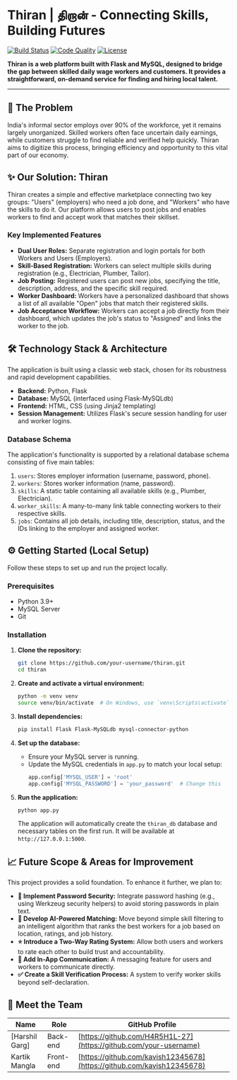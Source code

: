 # Thiran | திறான் - Connecting Skills, Building Futures

[![Build Status](https://img.shields.io/badge/build-passing-green)](https://github.com/) [![Code Quality](https://img.shields.io/badge/quality-B-yellow)](https://github.com/) [![License](https://img.shields.io/badge/license-MIT-blue)](https://github.com/)

**Thiran is a web platform built with Flask and MySQL, designed to bridge the gap between skilled daily wage workers and customers. It provides a straightforward, on-demand service for finding and hiring local talent.**

---

## 🎯 The Problem

India's informal sector employs over 90% of the workforce, yet it remains largely unorganized. Skilled workers often face uncertain daily earnings, while customers struggle to find reliable and verified help quickly. Thiran aims to digitize this process, bringing efficiency and opportunity to this vital part of our economy.

## ✨ Our Solution: Thiran

Thiran creates a simple and effective marketplace connecting two key groups: "Users" (employers) who need a job done, and "Workers" who have the skills to do it. Our platform allows users to post jobs and enables workers to find and accept work that matches their skillset.

### Key Implemented Features

* **Dual User Roles:** Separate registration and login portals for both Workers and Users (Employers).
* **Skill-Based Registration:** Workers can select multiple skills during registration (e.g., Electrician, Plumber, Tailor).
* **Job Posting:** Registered users can post new jobs, specifying the title, description, address, and the specific skill required.
* **Worker Dashboard:** Workers have a personalized dashboard that shows a list of all available "Open" jobs that match their registered skills.
* **Job Acceptance Workflow:** Workers can accept a job directly from their dashboard, which updates the job's status to "Assigned" and links the worker to the job.

## 🛠️ Technology Stack & Architecture

The application is built using a classic web stack, chosen for its robustness and rapid development capabilities.

* **Backend:** Python, Flask  
* **Database:** MySQL (interfaced using Flask-MySQLdb)  
* **Frontend:** HTML, CSS (using Jinja2 templating)  
* **Session Management:** Utilizes Flask's secure session handling for user and worker logins.

### Database Schema

The application's functionality is supported by a relational database schema consisting of five main tables:

1. `users`: Stores employer information (username, password, phone).
2. `workers`: Stores worker information (name, password).
3. `skills`: A static table containing all available skills (e.g., Plumber, Electrician).
4. `worker_skills`: A many-to-many link table connecting workers to their respective skills.
5. `jobs`: Contains all job details, including title, description, status, and the IDs linking to the employer and assigned worker.

## ⚙️ Getting Started (Local Setup)

Follow these steps to set up and run the project locally.

### Prerequisites

* Python 3.9+
* MySQL Server
* Git

### Installation

1. **Clone the repository:**
    ```sh
    git clone https://github.com/your-username/thiran.git
    cd thiran
    ```

2. **Create and activate a virtual environment:**
    ```sh
    python -m venv venv
    source venv/bin/activate  # On Windows, use `venv\Scripts\activate`
    ```

3. **Install dependencies:**
    ```sh
    pip install Flask Flask-MySQLdb mysql-connector-python
    ```

4. **Set up the database:**
    * Ensure your MySQL server is running.
    * Update the MySQL credentials in `app.py` to match your local setup:
        ```python
        app.config['MYSQL_USER'] = 'root'
        app.config['MYSQL_PASSWORD'] = 'your_password'  # Change this
        ```

5. **Run the application:**
    ```sh
    python app.py
    ```
    The application will automatically create the `thiran_db` database and necessary tables on the first run. It will be available at `http://127.0.0.1:5000`.

## 📈 Future Scope & Areas for Improvement

This project provides a solid foundation. To enhance it further, we plan to:

* **🔐 Implement Password Security:** Integrate password hashing (e.g., using Werkzeug security helpers) to avoid storing passwords in plain text.
* **🤖 Develop AI-Powered Matching:** Move beyond simple skill filtering to an intelligent algorithm that ranks the best workers for a job based on location, ratings, and job history.
* **⭐️ Introduce a Two-Way Rating System:** Allow both users and workers to rate each other to build trust and accountability.
* **💬 Add In-App Communication:** A messaging feature for users and workers to communicate directly.
* **✅ Create a Skill Verification Process:** A system to verify worker skills beyond self-declaration.

## 👥 Meet the Team

| Name            | Role           | GitHub Profile                                  |
|-----------------|----------------|--------------------------------------------------|
| [Harshil Garg]  | Back-end       | [https://github.com/H4R5H1L-27](https://github.com/your-username) |
| Kartik Mangla   | Front-end      | [https://github.com/kavish12345678](https://github.com/kavish12345678) |
